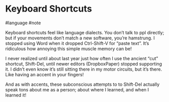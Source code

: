 # Keyboard Shortcuts

#language #note

Keyboard shortcuts feel like language dialects. You don’t talk to ppl directly; but if your movements don’t match a new software, you’re hamstrung. I stopped using Word when it dropped Ctrl-Shift-V for “paste text”. It’s ridiculous how annoying this simple muscle memory can be!

I never realized until about last year just how often I use the ancient “cut” shortcut, Shift-Del, until newer editors (DropboxPaper) stopped supporting it. I didn’t even know it’s still sitting there in my motor circuits, but it’s there. Like having an accent in your fingers!

And as with accents, these subconscious attempts to to Shift-Del actually speak tons about me as a person; about where I learned, and when I learned it!